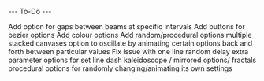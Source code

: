 --- To-Do ---

Add option for gaps between beams at specific intervals
Add buttons for bezier options
Add colour options
Add random/procedural options
multiple stacked canvases
option to oscillate by animating certain options back and forth between particular values
Fix issue with one line 
random delay
extra parameter options for set line dash
kaleidoscope / mirrored options/ fractals
procedural options for randomly changing/animating its own settings